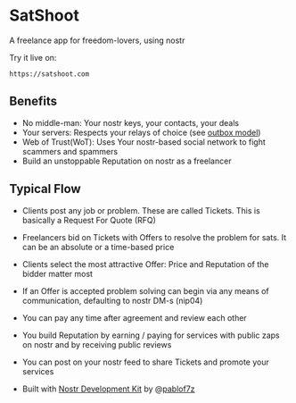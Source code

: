 # SatShoot
A freelance app for freedom-lovers, using nostr

Try it live on:
```
https://satshoot.com
```

## Benefits
- No middle-man: Your nostr keys, your contacts, your deals
- Your servers: Respects your relays of choice (see [outbox model](https://nostr-nips.com/nip-65))
- Web of Trust(WoT): Uses Your nostr-based social network to fight scammers and spammers
- Build an unstoppable Reputation on nostr as a freelancer

## Typical Flow
- Clients post any job or problem. These are called Tickets. This is basically a Request For Quote (RFQ)
- Freelancers bid on Tickets with Offers to resolve the problem for sats. It can be an absolute or a time-based price
- Clients select the most attractive Offer: Price and Reputation of the bidder matter most
- If an Offer is accepted problem solving can begin via any means of communication, defaulting to nostr DM-s (nip04)
- You can pay any time after agreement and review each other
- You build Reputation by earning / paying for services with public zaps on nostr and by receiving public reviews
- You can post on your nostr feed to share Tickets and promote your services

- Built with [Nostr Development Kit](https://github.com/nostr-dev-kit/ndk) by @[pablof7z](https://github.com/pablof7z)
